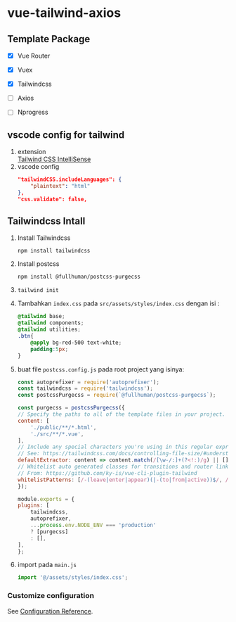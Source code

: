 # vue-tailwind-axios

## Template Package
- [x] Vue Router
- [x] Vuex
- [x] Tailwindcss
- [ ] Axios
- [ ] Nprogress


## vscode config for tailwind
1. extension\
[Tailwind CSS IntelliSense](https://marketplace.visualstudio.com/items?itemName=bradlc.vscode-tailwindcss)
1. vscode config
    ```json
    "tailwindCSS.includeLanguages": {
        "plaintext": "html"
    },
    "css.validate": false,
    ```

## Tailwindcss Intall
1. Install Tailwindcss
    ```
    npm install tailwindcss
    ```
1. Install postcss
    ```
    npm install @fullhuman/postcss-purgecss
    ```
1. `tailwind init`
1.  Tambahkan `index.css` pada `src/assets/styles/index.css` dengan isi :
    ```css
    @tailwind base;
    @tailwind components;
    @tailwind utilities;
    .btn{
        @apply bg-red-500 text-white;
        padding:5px;
    }
    ```

1. buat file `postcss.config.js` pada root project yang isinya:
    ```js
    const autoprefixer = require('autoprefixer');
    const tailwindcss = require('tailwindcss');
    const postcssPurgecss = require(`@fullhuman/postcss-purgecss`);

    const purgecss = postcssPurgecss({
    // Specify the paths to all of the template files in your project.
    content: [
        './public/**/*.html',
        './src/**/*.vue',
    ],
    // Include any special characters you're using in this regular expression.
    // See: https://tailwindcss.com/docs/controlling-file-size/#understanding-the-regex
    defaultExtractor: content => content.match(/[\w-/:]+(?<!:)/g) || [],
    // Whitelist auto generated classes for transitions and router links.
    // From: https://github.com/ky-is/vue-cli-plugin-tailwind
    whitelistPatterns: [/-(leave|enter|appear)(|-(to|from|active))$/, /^(?!(|.*?:)cursor-move).+-move$/, /^router-link(|-exact)-active$/],
    });

    module.exports = {
    plugins: [
        tailwindcss,
        autoprefixer,
        ...process.env.NODE_ENV === 'production'
        ? [purgecss]
        : [],
    ],
    };
    ```

1. import pada `main.js`
    ```js
    import '@/assets/styles/index.css';
    ```


### Customize configuration
See [Configuration Reference](https://cli.vuejs.org/config/).
